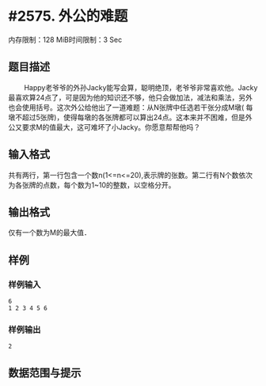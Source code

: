 # #2575. 外公的难题

内存限制：128 MiB时间限制：3 Sec

## 题目描述

　　 Happy老爷爷的外孙Jacky能写会算，聪明绝顶，老爷爷非常喜欢他。Jacky最喜欢算24点了，可是因为他的知识还不够，他只会做加法，减法和乘法，另外也会使用括号。这次外公给他出了一道难题：从N张牌中任选若干张分成M墩( 每墩不超过5张牌)，使得每墩的各张牌都可以算出24点。这本来并不困难，但是外公又要求M的值最大，这可难坏了小Jacky。你愿意帮帮他吗？ 

## 输入格式

共有两行，第一行包含一个数n(1<=n<=20),表示牌的张数。第二行有N个数依次为各张牌的点数，每个数为1~10的整数，以空格分开。 

## 输出格式

仅有一个数为M的最大值． 

## 样例

### 样例输入

    
    6
    1 2 3 4 5 6
    

### 样例输出

    
    2
    

## 数据范围与提示
